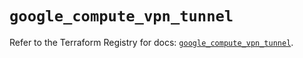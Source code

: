 # `google_compute_vpn_tunnel`

Refer to the Terraform Registry for docs: [`google_compute_vpn_tunnel`](https://registry.terraform.io/providers/hashicorp/google/5.38.0/docs/resources/compute_vpn_tunnel).
